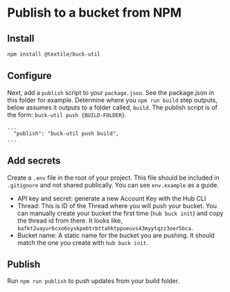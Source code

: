 # Publish to a bucket from NPM

## Install

```sh
npm install @textile/buck-util
```

## Configure

Next, add a `publish` script to your `package.json`. See the package.json in this folder for example. Determine where you `npm run build` step outputs, below assumes it outputs to a folder called, `build`. The publish script is of the form: `buck-util push {BUILD-FOLDER}`.

```
...
  "publish": "buck-util push build",
...
```

## Add secrets

Create a `.env` file in the root of your project. This file should be included in `.gitignore` and not shared publically. You can see `env.example` as a guide. 

- API key and secret: generate a new Account Key with the Hub CLI
- Thread: This is ID of the Thread where you will push your bucket. You can manually create your bucket the first time (`hub buck init`) and copy the thread id from there. It looks like, `bafkt2uayur6cxo6oyskpebtrbttahktppoeuvs43myytqzz3oer5bca`.
- Bucket name: A static name for the bucket you are pushing. It should match the one you create with `hub buck init`.

## Publish

Run `npm run publish` to push updates from your build folder.

